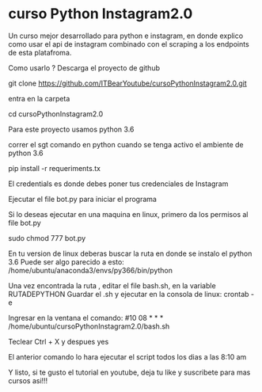 # curso Python Instagram2.0
Un curso mejor desarrollado para python e instagram, en donde explico como usar el api de instagram combinado con el scraping a los endpoints de esta platafroma.

Como usarlo ?
Descarga el proyecto de github

git clone https://github.com/ITBearYoutube/cursoPythonInstagram2.0.git

entra en la carpeta 

cd cursoPythonInstagram2.0

Para este proyecto usamos python 3.6

correr el sgt comando en python cuando se tenga activo el ambiente de python 3.6

pip install -r requeriments.tx

El credentials es donde debes poner tus credenciales de Instagram

Ejecutar el file bot.py para iniciar el programa

Si lo deseas ejecutar en una maquina en linux, primero da los permisos al file bot.py

sudo chmod 777 bot.py

En tu version de linux deberas buscar la ruta en donde se instalo el python 3.6
Puede ser algo parecido a esto: /home/ubuntu/anaconda3/envs/py366/bin/python

Una vez encontrada la ruta , editar el file bash.sh, en la variable RUTADEPYTHON
Guardar el .sh y ejecutar en la consola de linux:
crontab -e

Ingresar en la ventana el comando:
#10 08 * * * /home/ubuntu/cursoPythonInstagram2.0/bash.sh

Teclear  Ctrl + X y despues yes

El anterior comando lo hara ejecutar el script todos los dias a las 8:10 am


Y listo, si te gusto el tutorial en youtube, deja tu like y suscribete para mas cursos asi!!!

